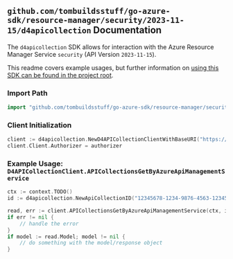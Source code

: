 
## `github.com/tombuildsstuff/go-azure-sdk/resource-manager/security/2023-11-15/d4apicollection` Documentation

The `d4apicollection` SDK allows for interaction with the Azure Resource Manager Service `security` (API Version `2023-11-15`).

This readme covers example usages, but further information on [using this SDK can be found in the project root](https://github.com/tombuildsstuff/go-azure-sdk/tree/main/docs).

### Import Path

```go
import "github.com/tombuildsstuff/go-azure-sdk/resource-manager/security/2023-11-15/d4apicollection"
```


### Client Initialization

```go
client := d4apicollection.NewD4APICollectionClientWithBaseURI("https://management.azure.com")
client.Client.Authorizer = authorizer
```


### Example Usage: `D4APICollectionClient.APICollectionsGetByAzureApiManagementService`

```go
ctx := context.TODO()
id := d4apicollection.NewApiCollectionID("12345678-1234-9876-4563-123456789012", "example-resource-group", "serviceValue", "apiIdValue")

read, err := client.APICollectionsGetByAzureApiManagementService(ctx, id)
if err != nil {
	// handle the error
}
if model := read.Model; model != nil {
	// do something with the model/response object
}
```

